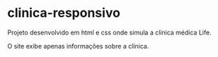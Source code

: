 # clinica-responsivo
Projeto desenvolvido em html e css onde simula a clínica médica Life.

O site exibe apenas informações sobre a clínica.
